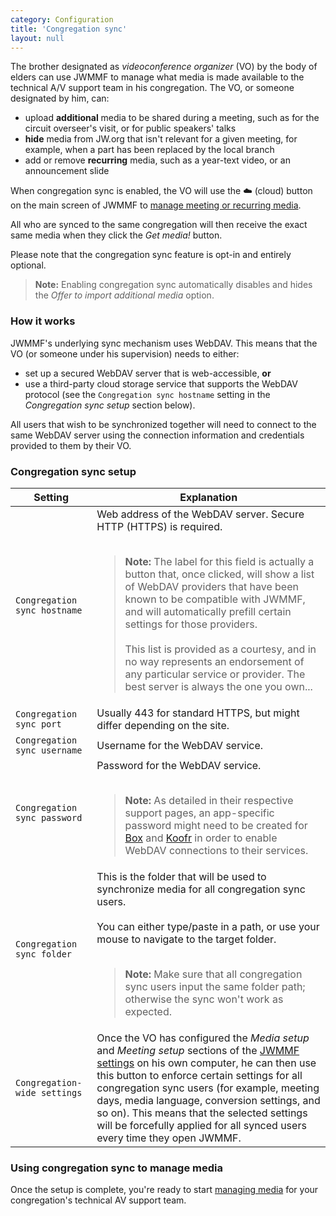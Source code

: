 ```yaml
---
category: Configuration
title: 'Congregation sync'
layout: null
---
```


The brother designated as _videoconference organizer_ (VO) by the body of elders can use JWMMF to manage what media is made available to the technical A/V support team in his congregation.
The VO, or someone designated by him, can:

- upload <strong>additional</strong> media to be shared during a meeting, such as for the circuit overseer's visit, or for public speakers' talks
- <strong>hide</strong> media from JW.org that isn't relevant for a given meeting, for example, when a part has been replaced by the local branch
- add or remove <strong>recurring</strong> media, such as a year-text video, or an announcement slide

When congregation sync is enabled, the VO will use the ☁️ (cloud) button on the main screen of JWMMF to <a href="#/manage-media">manage meeting or recurring media</a>.

All who are synced to the same congregation will then receive the exact same media when they click the <em>Get media!</em> button.

Please note that the congregation sync feature is opt-in and entirely optional.

> <strong>Note:</strong> Enabling congregation sync automatically disables and hides the <em>Offer to import additional media</em> option.

### How it works

JWMMF's underlying sync mechanism uses WebDAV. This means that the VO (or someone under his supervision) needs to either:

- set up a secured WebDAV server that is web-accessible, <strong>or</strong>
- use a third-party cloud storage service that supports the WebDAV protocol (see the <code>Congregation sync hostname</code> setting in the <em>Congregation sync setup</em> section below).

All users that wish to be synchronized together will need to connect to the same WebDAV server using the connection information and credentials provided to them by their VO.

### Congregation sync setup

<table>
  <thead>
    <tr>
      <th>Setting</th>
      <th>Explanation</th>
    </tr>
  </thead>
  <tbody>
    <tr>
      <td><code>Congregation sync hostname</code></td>
      <td>Web address of the WebDAV server. Secure HTTP (HTTPS) is required. <br><br><blockquote><strong>Note:</strong> The label for this field is actually a button that, once clicked, will show a list of WebDAV providers that have been known to be compatible with JWMMF, and will automatically prefill certain settings for those providers. <br><br>This list is provided as a courtesy, and in no way represents an endorsement of any particular service or provider. The best server is always the one you own...</blockquote></td>
    </tr>
    <tr>
      <td><code>Congregation sync port</code></td>
      <td>Usually 443 for standard HTTPS, but might differ depending on the site. </td>
    </tr>
    <tr>
      <td><code>Congregation sync username</code> </td>
      <td>Username for the WebDAV service. </td>
    </tr>
    <tr>
      <td><code>Congregation sync password</code></td>
      <td>Password for the WebDAV service. <br><br><blockquote><strong>Note:</strong> As detailed in their respective support pages, an app-specific password might need to be created for <a href="https://support.box.com/hc/en-us/articles/360043696414-WebDAV-with-Box" target="_blank">Box</a> and <a href="https://koofr.eu/help/koofr_with_webdav/how-do-i-connect-a-service-to-koofr-through-webdav/" target="_blank">Koofr</a> in order to enable WebDAV connections to their services.</blockquote></td>
    </tr>
    <tr>
      <td><code>Congregation sync folder</code></td>
      <td>This is the folder that will be used to synchronize media for all congregation sync users. <br><br>You can either type/paste in a path, or use your mouse to navigate to the target folder. <br><br><blockquote><strong>Note:</strong> Make sure that all congregation sync users input the same folder path; otherwise the sync won't work as expected.</blockquote></td>
    </tr>
    <tr>
      <td><code>Congregation-wide settings</code></td>
      <td>Once the VO has configured the <em>Media setup</em> and <em>Meeting setup</em> sections of the <a href="#/configuration">JWMMF settings</a> on his own computer, he can then use this button to enforce certain settings for all congregation sync users (for example, meeting days, media language, conversion settings, and so on). This means that the selected settings will be forcefully applied for all synced users every time they open JWMMF.</td>
    </tr>
  </tbody>
</table>


### Using congregation sync to manage media

Once the setup is complete, you're ready to start <a href="#/manage-media">managing media</a> for your congregation's technical AV support team.
